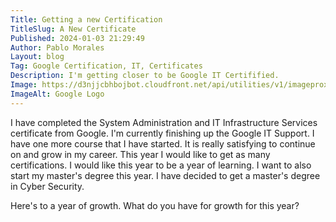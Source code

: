 ```yaml
---
Title: Getting a new Certification
TitleSlug: A New Certificate
Published: 2024-01-03 21:29:49
Author: Pablo Morales
Layout: blog
Tag: Google Certification, IT, Certificates
Description: I'm getting closer to be Google IT Certifified.
Image: https://d3njjcbhbojbot.cloudfront.net/api/utilities/v1/imageproxy/http://coursera-university-assets.s3.amazonaws.com/fa/79e521abf14610b4fec9d677901916/0.png?auto=format%2Ccompress&dpr=2&w=&h=45 
ImageAlt: Google Logo
---
```

I have completed the System Administration and IT Infrastructure Services certificate from Google. I'm currently finishing up the Google IT Support. I have one more course that I have started. It is really satisfying to continue on and grow in my career. This year I would like to get as many certifications. I would like this year to be a year of learning. I want to also start my master's degree this year. I have decided to get a master's degree in Cyber Security. 

 Here's to a year of growth.  What do you have for growth for this year?